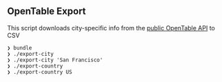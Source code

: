 ## OpenTable Export

This script downloads city-specific info from the
[public OpenTable API](https://opentable.herokuapp.com/) to CSV

    ❯ bundle
    ❯ ./export-city
    ❯ ./export-city 'San Francisco'
    ❯ ./export-country
    ❯ ./export-country US
